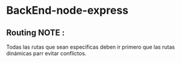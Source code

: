 # BackEnd-node-express

## Routing NOTE :

Todas las rutas que sean especificas deben ir primero que las rutas dinámicas parr evitar conflictos.
